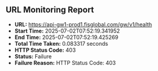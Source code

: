 ## URL Monitoring Report

- **URL:** https://api-gw1-prod1.fisglobal.com/gw/v1/health
- **Start Time:** 2025-07-02T07:52:19.341952
- **End Time:** 2025-07-02T07:52:19.425269
- **Total Time Taken:** 0.083317 seconds
- **HTTP Status Code:** 403
- **Status:** Failure
- **Failure Reason:** HTTP Status Code: 403
